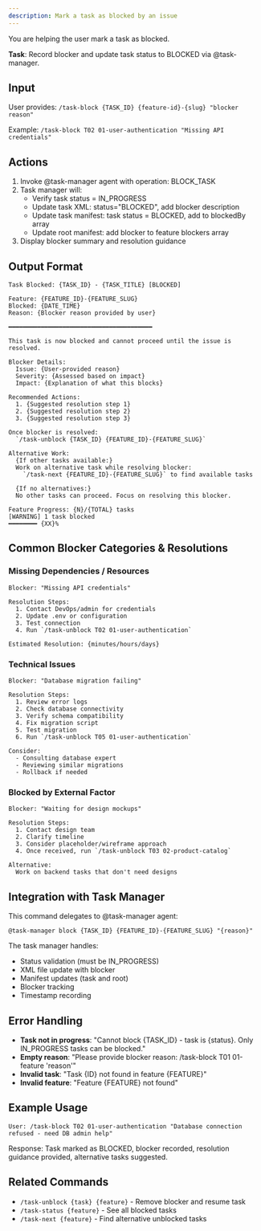 ```yaml
---
description: Mark a task as blocked by an issue
---
```


You are helping the user mark a task as blocked.

**Task**: Record blocker and update task status to BLOCKED via @task-manager.

## Input

User provides: `/task-block {TASK_ID} {feature-id}-{slug} "blocker reason"`

Example: `/task-block T02 01-user-authentication "Missing API credentials"`

## Actions

1. Invoke @task-manager agent with operation: BLOCK_TASK
2. Task manager will:
   - Verify task status = IN_PROGRESS
   - Update task XML: status="BLOCKED", add blocker description
   - Update task manifest: task status = BLOCKED, add to blockedBy array
   - Update root manifest: add blocker to feature blockers array
3. Display blocker summary and resolution guidance

## Output Format

```
Task Blocked: {TASK_ID} - {TASK_TITLE} [BLOCKED]

Feature: {FEATURE_ID}-{FEATURE_SLUG}
Blocked: {DATE_TIME}
Reason: {Blocker reason provided by user}

━━━━━━━━━━━━━━━━━━━━━━━━━━━━━━━━━━━━━━━━

This task is now blocked and cannot proceed until the issue is resolved.

Blocker Details:
  Issue: {User-provided reason}
  Severity: {Assessed based on impact}
  Impact: {Explanation of what this blocks}

Recommended Actions:
  1. {Suggested resolution step 1}
  2. {Suggested resolution step 2}
  3. {Suggested resolution step 3}

Once blocker is resolved:
  `/task-unblock {TASK_ID} {FEATURE_ID}-{FEATURE_SLUG}`

Alternative Work:
  {If other tasks available:}
  Work on alternative task while resolving blocker:
    `/task-next {FEATURE_ID}-{FEATURE_SLUG}` to find available tasks

  {If no alternatives:}
  No other tasks can proceed. Focus on resolving this blocker.

Feature Progress: {N}/{TOTAL} tasks
[WARNING] 1 task blocked
━━━━━━━━ {XX}%
```

## Common Blocker Categories & Resolutions

### Missing Dependencies / Resources

```
Blocker: "Missing API credentials"

Resolution Steps:
  1. Contact DevOps/admin for credentials
  2. Update .env or configuration
  3. Test connection
  4. Run `/task-unblock T02 01-user-authentication`

Estimated Resolution: {minutes/hours/days}
```

### Technical Issues

```
Blocker: "Database migration failing"

Resolution Steps:
  1. Review error logs
  2. Check database connectivity
  3. Verify schema compatibility
  4. Fix migration script
  5. Test migration
  6. Run `/task-unblock T05 01-user-authentication`

Consider:
  - Consulting database expert
  - Reviewing similar migrations
  - Rollback if needed
```

### Blocked by External Factor

```
Blocker: "Waiting for design mockups"

Resolution Steps:
  1. Contact design team
  2. Clarify timeline
  3. Consider placeholder/wireframe approach
  4. Once received, run `/task-unblock T03 02-product-catalog`

Alternative:
  Work on backend tasks that don't need designs
```

## Integration with Task Manager

This command delegates to @task-manager agent:

```
@task-manager block {TASK_ID} {FEATURE_ID}-{FEATURE_SLUG} "{reason}"
```

The task manager handles:

- Status validation (must be IN_PROGRESS)
- XML file update with blocker
- Manifest updates (task and root)
- Blocker tracking
- Timestamp recording

## Error Handling

- **Task not in progress**: "Cannot block {TASK_ID} - task is {status}. Only IN_PROGRESS tasks can be blocked."
- **Empty reason**: "Please provide blocker reason: /task-block T01 01-feature 'reason'"
- **Invalid task**: "Task {ID} not found in feature {FEATURE}"
- **Invalid feature**: "Feature {FEATURE} not found"

## Example Usage

```
User: /task-block T02 01-user-authentication "Database connection refused - need DB admin help"
```

Response: Task marked as BLOCKED, blocker recorded, resolution guidance provided, alternative tasks suggested.

## Related Commands

- `/task-unblock {task} {feature}` - Remove blocker and resume task
- `/task-status {feature}` - See all blocked tasks
- `/task-next {feature}` - Find alternative unblocked tasks
